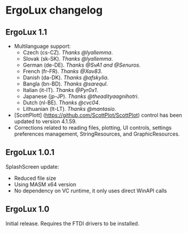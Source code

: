 # ErgoLux changelog

## ErgoLux 1.1
* Multilanguage support:
  * Czech (cs-CZ). _Thanks @lyallemma_.
  * Slovak (sk-SK). _Thanks @lyallemma_.
  * German (de-DE). _Thanks @SvA1 and @Senuros_.
  * French (fr-FR). _Thanks @Xav83_.
  * Danish (da-DK). _Thanks @afskylia_.
  * Bangla (bn-BD). _Thanks @sarequl_.
  * Italian (it-IT). _Thanks @Pyr0x1_.
  * Japanese (jp-JP). _Thanks @theadityaagnihotri_.
  * Dutch (nl-BE). _Thanks @cvc04_.
  * Lithuanian (lt-LT). _Thanks @mantasio_.
* [ScottPlott] (https://github.com/ScottPlot/ScottPlot) control has been updated to version 4.1.59.
* Corrections related to reading files, plotting, UI controls, settings preferences management, StringResources, and GraphicResources.

## ErgoLux 1.0.1
SplashScreen update:
* Reduced file size
* Using MASM x64 version
* No dependency on VC runtime, it only uses direct WinAPI calls

## ErgoLux 1.0
Initial release.
Requires the FTDI drivers to be installed.